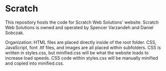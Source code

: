 # Scratch

This repository hosts the code for Scratch Web Solutions' website. Scratch Web Solutions is owned and operated by Spencer Varzandeh and Daniel Sobczak.

Organization:
HTML files are placed directly inside of the root folder. CSS, JavaScript, font .ttf files, and images are all placed within subfolders.
CSS is written in styles.css, but minified.css will be what the website loads to increase load speeds. CSS code within styles.css will be manually minified and copied into minified.css.
